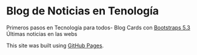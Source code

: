 # Blog de Noticias en Tenología 

Primeros pasos en Tecnología para todos- Blog Cards con [Bootstraps 5.3](https://getbootstrap.com/docs/5.3/getting-started/introduction/)
Últimas noticias en las webs

This site was built using [GitHub Pages](https://pages.github.com/).